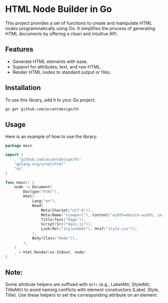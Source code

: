 # HTML Node Builder in Go

This project provides a set of functions to create and manipulate HTML nodes programmatically using Go. It simplifies the process of generating HTML documents by offering a clean and intuitive API.

## Features

- Generate HTML elements with ease.
- Support for attributes, text, and raw HTML.
- Render HTML nodes to standard output or files.

## Installation

To use this library, add it to your Go project:

```bash
go get github.com/accentdesign/ht
```

## Usage

Here is an example of how to use the library:

```go
package main

import (
	. "github.com/accentdesign/ht"
	"golang.org/x/net/html"
	"os"
)

func main() {
	node := Document(
		Doctype("html"),
		Html(
			Lang("en"),
			Head(
				Meta(Charset("utf-8")),
				Meta(Name("viewport"), Content("width=device-width, initial-scale=1.0")),
				Title(Text("Page")),
				Script(Src("main.js")),
				Link(Rel("stylesheet"), Href("style.css")),
			),
			Body(Class("body")),
		),
	)
	_ = html.Render(os.Stdout, node)
}
```

## Note:

Some attribute helpers are suffixed with `Attr` (e.g., LabelAttr, StyleAttr, TitleAttr)
to avoid naming conflicts with element constructors (Label, Style, Title).
Use these helpers to set the corresponding attribute on an element.
